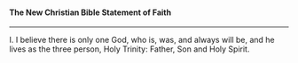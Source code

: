 #### The New Christian Bible Statement of Faith
----
I.  I believe there is only one God, who is, was, and always will be, and he lives as the three person, Holy Trinity: Father, Son and Holy Spirit.